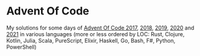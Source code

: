 # Advent Of Code
My solutions for some days of [Advent Of Code 2017](https://adventofcode.com/2017), [2018](https://adventofcode.com/2018), [2019](https://adventofcode.com/2019), [2020](https://adventofcode.com/2020)  and [2021](https://adventofcode.com/2021) in various languages (more or less ordered by LOC: Rust, Clojure, Kotlin, Julia, Scala, PureScript, Elixir, Haskell, Go, Bash, F#, Python, PowerShell)
